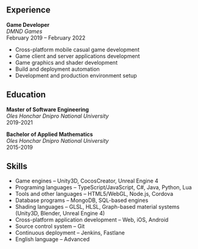 ## Experience

**Game Developer**<br>
_DMND Games_<br>
February 2019 – February 2022
* Cross-platform mobile casual game development
* Game client and server applications development
* Game graphics and shader development
* Build and deployment automation
* Development and production environment setup

## Education

**Master of Software Engineering**<br>
<i>Oles Honchar Dnipro National University</i><br>
2019-2021

**Bachelor of Applied Mathematics**<br>
_Oles Honchar Dnipro National University_<br>
2015-2019

## Skills

* Game engines – Unity3D, CocosCreator, Unreal Engine 4
* Programing languages – TypeScript/JavaScript, C#, Java, Python, Lua
* Tools and other languages – HTML5/WebGL, Node.js, Cordova
* Database programs – MongoDB, SQL-based engines
* Shading languages – GLSL, HLSL, Graph-based material systems (Unity3D, Blender, Unreal Engine 4)
* Cross-platform application development – Web, iOS, Android
* Source control system – Git
* Continuous deployment – Jenkins, Fastlane
* English language – Advanced
